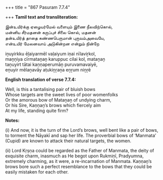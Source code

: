 +++
title = "867 Pasuram 7.7.4"

+++
**Tamil text and transliteration:**

இன்உயிர்க்கு ஏழையர்மேல் வளையும் இணை நீலவிற்கொல்,  
மன்னிய சீர்மதனன் கருப்புச் சிலை கொல், மதனன்  
தன்உயிர்த் தாதை கண்ணபெருமான் புருவம்அவையே,  
என்உயிர் மேலனவாய் அடுகின்றன என்றும் நின்றே

iṉuyirkku ēḻaiyarmēl vaḷaiyum iṇai nīlaviṟkol,  
maṉṉiya cīrmataṉaṉ karuppuc cilai kol, mataṉaṉ  
taṉuyirt tātai kaṇṇaperumāṉ puruvamavaiyē,  
eṉuyir mēlaṉavāy aṭukiṉṟaṉa eṉṟum niṉṟē

**English translation of verse 7.7.4:**

Well, is this a tantalising pair of bluish bows  
Whose targets are the sweet lives of poor womenfolks  
Or the amorous bow of Mataṉaṉ of undying charm,  
Or his Sire, Kaṇṇaṉ’s brows which fiercely aim  
At my life, standing quite firm?

**Notes:**

\(i\) And now, it is the turn of the Lord’s brows, well bent like a pair of bows, to torment the Nāyakī and sap her life. The proverbial bows of ‘Manmata’ (Cupid) are known to attack their natural targets, the women.

\(ii\) Lord Kṛṣṇa could be regarded as the Father of Manmata, the deity of exquisite charm, inasmuch as He begot upon Rukmiṇī, Pradyumna, extremely charming, as it were, a re-incarnation of Manmata. Kaṇṇaṉ’s brows bore such a perfect resemblance to the bows that they could be easily mistaken for each other.


